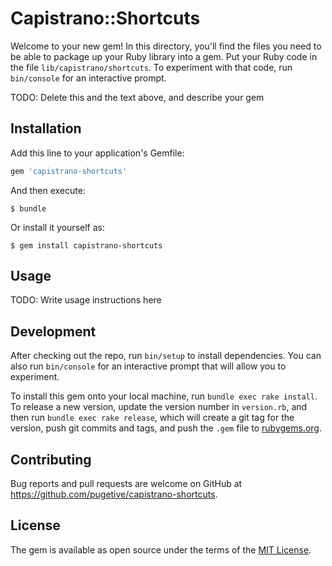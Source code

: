 # Capistrano::Shortcuts

Welcome to your new gem! In this directory, you'll find the files you need to be able to package up your Ruby library into a gem. Put your Ruby code in the file `lib/capistrano/shortcuts`. To experiment with that code, run `bin/console` for an interactive prompt.

TODO: Delete this and the text above, and describe your gem

## Installation

Add this line to your application's Gemfile:

```ruby
gem 'capistrano-shortcuts'
```

And then execute:

    $ bundle

Or install it yourself as:

    $ gem install capistrano-shortcuts

## Usage

TODO: Write usage instructions here

## Development

After checking out the repo, run `bin/setup` to install dependencies. You can also run `bin/console` for an interactive prompt that will allow you to experiment.

To install this gem onto your local machine, run `bundle exec rake install`. To release a new version, update the version number in `version.rb`, and then run `bundle exec rake release`, which will create a git tag for the version, push git commits and tags, and push the `.gem` file to [rubygems.org](https://rubygems.org).

## Contributing

Bug reports and pull requests are welcome on GitHub at https://github.com/pugetive/capistrano-shortcuts.

## License

The gem is available as open source under the terms of the [MIT License](https://opensource.org/licenses/MIT).
